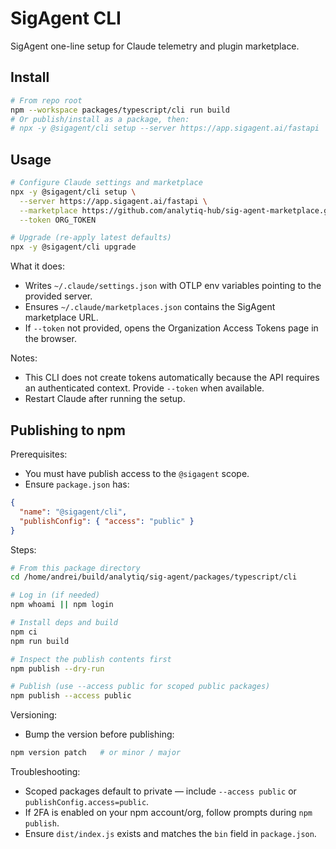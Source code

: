 SigAgent CLI
============

SigAgent one-line setup for Claude telemetry and plugin marketplace.

Install
-------

```bash
# From repo root
npm --workspace packages/typescript/cli run build
# Or publish/install as a package, then:
# npx -y @sigagent/cli setup --server https://app.sigagent.ai/fastapi
```

Usage
-----

```bash
# Configure Claude settings and marketplace
npx -y @sigagent/cli setup \
  --server https://app.sigagent.ai/fastapi \
  --marketplace https://github.com/analytiq-hub/sig-agent-marketplace.git \
  --token ORG_TOKEN

# Upgrade (re-apply latest defaults)
npx -y @sigagent/cli upgrade
```

What it does:
- Writes `~/.claude/settings.json` with OTLP env variables pointing to the provided server.
- Ensures `~/.claude/marketplaces.json` contains the SigAgent marketplace URL.
- If `--token` not provided, opens the Organization Access Tokens page in the browser.

Notes:
- This CLI does not create tokens automatically because the API requires an authenticated context. Provide `--token` when available.
- Restart Claude after running the setup.


Publishing to npm
-----------------

Prerequisites:
- You must have publish access to the `@sigagent` scope.
- Ensure `package.json` has:

```json
{
  "name": "@sigagent/cli",
  "publishConfig": { "access": "public" }
}
```

Steps:

```bash
# From this package directory
cd /home/andrei/build/analytiq/sig-agent/packages/typescript/cli

# Log in (if needed)
npm whoami || npm login

# Install deps and build
npm ci
npm run build

# Inspect the publish contents first
npm publish --dry-run

# Publish (use --access public for scoped public packages)
npm publish --access public
```

Versioning:
- Bump the version before publishing:

```bash
npm version patch   # or minor / major
```

Troubleshooting:
- Scoped packages default to private — include `--access public` or `publishConfig.access=public`.
- If 2FA is enabled on your npm account/org, follow prompts during `npm publish`.
- Ensure `dist/index.js` exists and matches the `bin` field in `package.json`.

